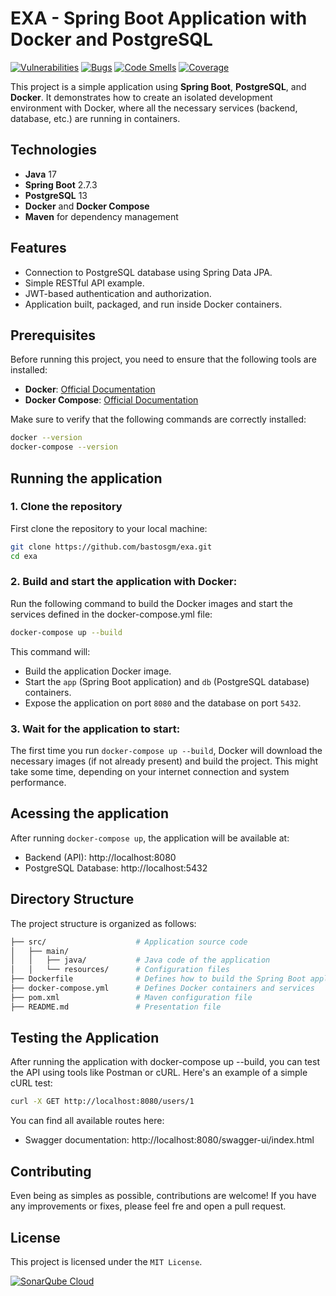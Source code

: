 # EXA - Spring Boot Application with Docker and PostgreSQL
[![Vulnerabilities](https://sonarcloud.io/api/project_badges/measure?project=bastosgm_exa&metric=vulnerabilities)](https://sonarcloud.io/summary/new_code?id=bastosgm_exa) [![Bugs](https://sonarcloud.io/api/project_badges/measure?project=bastosgm_exa&metric=bugs)](https://sonarcloud.io/summary/new_code?id=bastosgm_exa) [![Code Smells](https://sonarcloud.io/api/project_badges/measure?project=bastosgm_exa&metric=code_smells)](https://sonarcloud.io/summary/new_code?id=bastosgm_exa) [![Coverage](https://sonarcloud.io/api/project_badges/measure?project=bastosgm_exa&metric=coverage)](https://sonarcloud.io/summary/new_code?id=bastosgm_exa)

This project is a simple application using **Spring Boot**, **PostgreSQL**, and **Docker**. It demonstrates how to create an isolated development environment with Docker, where all the necessary services (backend, database, etc.) are running in containers.

## Technologies

- **Java** 17
- **Spring Boot** 2.7.3
- **PostgreSQL** 13
- **Docker** and **Docker Compose**
- **Maven** for dependency management

## Features

- Connection to PostgreSQL database using Spring Data JPA.
- Simple RESTful API example.
- JWT-based authentication and authorization.
- Application built, packaged, and run inside Docker containers.

## Prerequisites

Before running this project, you need to ensure that the following tools are installed:

- **Docker**: [Official Documentation](https://docs.docker.com/get-docker/)
- **Docker Compose**: [Official Documentation](https://docs.docker.com/compose/install/)

Make sure to verify that the following commands are correctly installed:

```bash
docker --version
docker-compose --version
```

## Running the application

### 1. Clone the repository

First clone the repository to your local machine:

```bash
git clone https://github.com/bastosgm/exa.git
cd exa
```

### 2. Build and start the application with Docker:

Run the following command to build the Docker images and start the services defined in the docker-compose.yml file:

```bash
docker-compose up --build
```

This command will:

- Build the application Docker image.
- Start the `app` (Spring Boot application) and `db` (PostgreSQL database) containers.
- Expose the application on port `8080` and the database on port `5432`.

### 3. Wait for the application to start:

The first time you run `docker-compose up --build`, Docker will download the necessary images (if not already present) and build the project. This might take some time, depending on your internet connection and system performance.

## Acessing the application

After running `docker-compose up`, the application will be available at:
- Backend (API): http://localhost:8080
- PostgreSQL Database: http://localhost:5432

## Directory Structure

The project structure is organized as follows:

```bash
├── src/                    # Application source code
│   ├── main/
│   │   ├── java/           # Java code of the application
│   │   └── resources/      # Configuration files
├── Dockerfile              # Defines how to build the Spring Boot application image
├── docker-compose.yml      # Defines Docker containers and services
├── pom.xml                 # Maven configuration file
├── README.md               # Presentation file
```

## Testing the Application

After running the application with docker-compose up --build, you can test the API using tools like Postman or cURL. Here's an example of a simple cURL test:

```bash
curl -X GET http://localhost:8080/users/1
```

You can find all available routes here:
- Swagger documentation: http://localhost:8080/swagger-ui/index.html

## Contributing

Even being as simples as possible, contributions are welcome! If you have any improvements or fixes, please feel fre and open a pull request.

## License

This project is licensed under the `MIT License`.

[![SonarQube Cloud](https://sonarcloud.io/images/project_badges/sonarcloud-dark.svg)](https://sonarcloud.io/summary/new_code?id=bastosgm_exa)